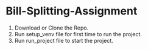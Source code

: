 # Bill-Splitting-Assignment

1. Download or Clone the Repo.
2. Run setup_venv file for first time to run the project.
3. Run run_project file to start the project.
